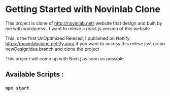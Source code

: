 # Getting Started with Novinlab Clone

This project is clone of http://novinlab.net/ website that design and built by me with wordpress , I want to relese a react.js version of this website

This is the first UnOptimized Relesed, I published on Netlify 
https://novinlabclone.netlify.app/ 
if you want to access this relese just go on newDesignIdea branch and clone the project 

This project will come up with Next.j as soon as possible.
## Available Scripts :
### `npm start`
